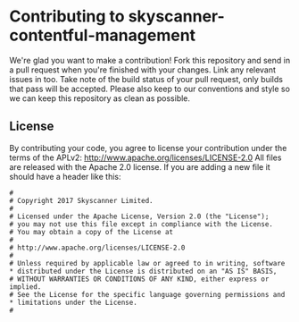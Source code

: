 # Contributing to skyscanner-contentful-management
We're glad you want to make a contribution!
Fork this repository and send in a pull request when you're finished with your changes. Link any relevant issues in too.
Take note of the build status of your pull request, only builds that pass will be accepted. Please also keep to our conventions and style so we can keep this repository as clean as possible.

## License
By contributing your code, you agree to license your contribution under the terms of the APLv2: http://www.apache.org/licenses/LICENSE-2.0
All files are released with the Apache 2.0 license.
If you are adding a new file it should have a header like this:
```
#
# Copyright 2017 Skyscanner Limited.
#
# Licensed under the Apache License, Version 2.0 (the "License");
# you may not use this file except in compliance with the License.
# You may obtain a copy of the License at
#
# http://www.apache.org/licenses/LICENSE-2.0
#
# Unless required by applicable law or agreed to in writing, software  * distributed under the License is distributed on an "AS IS" BASIS,
# WITHOUT WARRANTIES OR CONDITIONS OF ANY KIND, either express or implied.
# See the License for the specific language governing permissions and  * limitations under the License.
#
```
